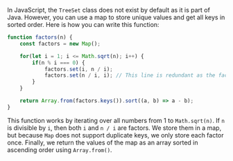 In JavaScript, the `TreeSet` class does not exist by default as it is part of Java. However, you can use a map to store unique values and get all keys in sorted order. Here is how you can write this function:

```javascript
function factors(n) {
    const factors = new Map();

    for(let i = 1; i <= Math.sqrt(n); i++) {
        if(n % i === 0) {
            factors.set(i, n / i);
            factors.set(n / i, i); // This line is redundant as the factor pair would be added twice but it doesn't affect the result.
        }
    }

    return Array.from(factors.keys()).sort((a, b) => a - b);
}
```

This function works by iterating over all numbers from 1 to `Math.sqrt(n)`. If `n` is divisible by `i`, then both `i` and `n / i` are factors. We store them in a map, but because `Map` does not support duplicate keys, we only store each factor once. Finally, we return the values of the map as an array sorted in ascending order using `Array.from()`.
